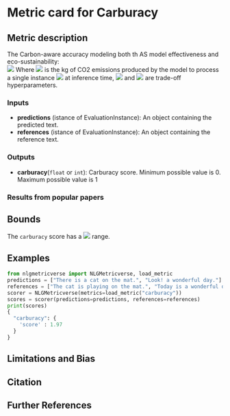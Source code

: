 # Metric card for Carburacy

## Metric description
The Carbon-aware accuracy modeling both th AS model effectiveness and eco-sustainability: <br><img src="https://render.githubusercontent.com/render/math?math={ }">
Where <img src="https://render.githubusercontent.com/render/math?math={C}"> is the kg of CO2 emissions produced by the model to process a single instance <img src="https://render.githubusercontent.com/render/math?math={x}"> at inference time, <img src="https://render.githubusercontent.com/render/math?math={\alpha}"> and <img src="https://render.githubusercontent.com/render/math?math={\beta}"> are trade-off hyperparameters.

### Inputs
- **predictions** (istance of EvaluationInstance): An object containing the predicted text.
- **references** (istance of EvaluationInstance): An object containing the reference text.

### Outputs
- **carburacy**(`float` or `int`): Carburacy score. Minimum possible value is 0. Maximum possible value is 1

### Results from popular papers

## Bounds
The `carburacy` score has a <img src="https://render.githubusercontent.com/render/math?math={[0,1]}"> range.

## Examples
```python
from nlgmetricverse import NLGMetricverse, load_metric
predictions = ["There is a cat on the mat.", "Look! a wonderful day."]
references = ["The cat is playing on the mat.", "Today is a wonderful day"]
scorer = NLGMetricverse(metrics=load_metric("carburacy"))
scores = scorer(predictions=predictions, references=references)
print(scores)
{ 
  "carburacy": { 
    'score' : 1.97
  } 
}
```

## Limitations and Bias

## Citation

## Further References